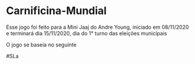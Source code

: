 # Carnificina-Mundial
Esse jogo foi feito para a Mini Jaaj do Andre Young, iniciado em 08/11/2020 e terminará dia 15/11/2020, dia do 1° turno das eleições municipais

O jogo se baseia no seguinte

#SLa
